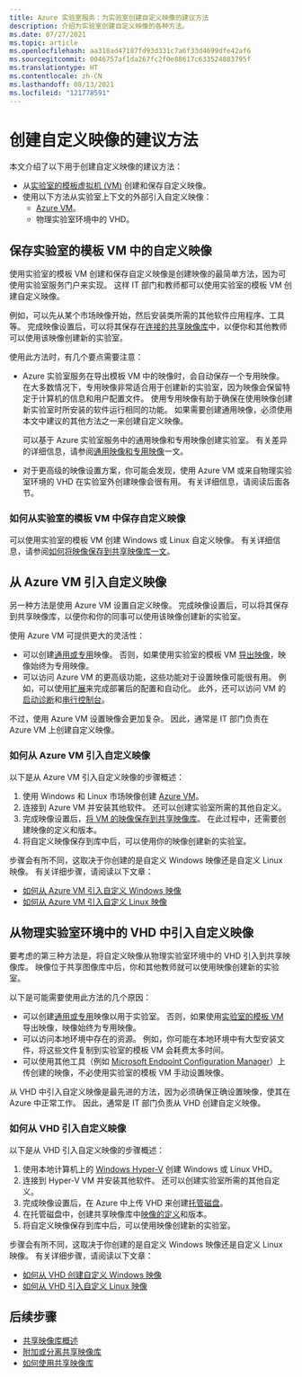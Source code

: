 ```yaml
---
title: Azure 实验室服务：为实验室创建自定义映像的建议方法
description: 介绍为实验室创建自定义映像的各种方法。
ms.date: 07/27/2021
ms.topic: article
ms.openlocfilehash: aa318ad47187fd93d331c7a6f33d4699dfe42af6
ms.sourcegitcommit: 0046757af1da267fc2f0e88617c633524883795f
ms.translationtype: HT
ms.contentlocale: zh-CN
ms.lasthandoff: 08/13/2021
ms.locfileid: "121778591"
---
```

# <a name="recommended-approaches-for-creating-custom-images"></a>创建自定义映像的建议方法
本文介绍了以下用于创建自定义映像的建议方法：

-   从[实验室的模板虚拟机 (VM)](how-to-create-manage-template.md) 创建和保存自定义映像。
-   使用以下方法从实验室上下文的外部引入自定义映像：
    - [Azure VM](https://azure.microsoft.com/services/virtual-machines/)。
    - 物理实验室环境中的 VHD。

## <a name="save-a-custom-image-from-a-labs-template-vm"></a>保存实验室的模板 VM 中的自定义映像 

使用实验室的模板 VM 创建和保存自定义映像是创建映像的最简单方法，因为可使用实验室服务门户来实现。  这样 IT 部门和教师都可以使用实验室的模板 VM 创建自定义映像。

例如，可以先从某个市场映像开始，然后安装类所需的其他软件应用程序、工具等。  完成映像设置后，可以将其保存在[连接的共享映像库](how-to-attach-detach-shared-image-gallery.md)中，以便你和其他教师可以使用该映像创建新的实验室。

使用此方法时，有几个要点需要注意：
-   Azure 实验室服务在导出模板 VM 中的映像时，会自动保存一个专用映像。  在大多数情况下，专用映像非常适合用于创建新的实验室，因为映像会保留特定于计算机的信息和用户配置文件。  使用专用映像有助于确保在使用映像创建新实验室时所安装的软件运行相同的功能。  如果需要创建通用映像，必须使用本文中建议的其他方法之一来创建自定义映像。

    可以基于 Azure 实验室服务中的通用映像和专用映像创建实验室。  有关差异的详细信息，请参阅[通用映像和专用映像](../virtual-machines/shared-image-galleries.md#generalized-and-specialized-images)一文。

-   对于更高级的映像设置方案，你可能会发现，使用 Azure VM 或来自物理实验室环境的 VHD 在实验室外创建映像会很有用。  有关详细信息，请阅读后面各节。

### <a name="how-to-save-a-custom-image-from-a-labs-template-vm"></a>如何从实验室的模板 VM 中保存自定义映像

可以使用实验室的模板 VM 创建 Windows 或 Linux 自定义映像。  有关详细信息，请参阅[如何将映像保存到共享映像库一文](how-to-use-shared-image-gallery.md#save-an-image-to-the-shared-image-gallery)。

## <a name="bring-a-custom-image-from-an-azure-vm"></a>从 Azure VM 引入自定义映像

另一种方法是使用 Azure VM 设置自定义映像。  完成映像设置后，可以将其保存到共享映像库，以便你和你的同事可以使用该映像创建新的实验室。

使用 Azure VM 可提供更大的灵活性：
-   可以创建[通用或专用](../virtual-machines/shared-image-galleries.md#generalized-and-specialized-images)映像。  否则，如果使用实验室的模板 VM [导出映像](how-to-use-shared-image-gallery.md)，映像始终为专用映像。
-   可以访问 Azure VM 的更高级功能，这些功能对于设置映像可能很有用。  例如，可以使用[扩展](../virtual-machines/extensions/overview.md)来完成部署后的配置和自动化。  此外，还可以访问 VM 的[启动诊断](../virtual-machines/boot-diagnostics.md)和[串行控制台](/troubleshoot/azure/virtual-machines/serial-console-overview)。

不过，使用 Azure VM 设置映像会更加复杂。  因此，通常是 IT 部门负责在 Azure VM 上创建自定义映像。

### <a name="how-to-bring-a-custom-image-from-an-azure-vm"></a>如何从 Azure VM 引入自定义映像

以下是从 Azure VM 引入自定义映像的步骤概述：

1.  使用 Windows 和 Linux 市场映像创建 [Azure VM](https://azure.microsoft.com/services/virtual-machines/)。  
1.  连接到 Azure VM 并安装其他软件。  还可以创建实验室所需的其他自定义。  
1.  完成映像设置后，[将 VM 的映像保存到共享映像库](../virtual-machines/image-version-vm-powershell.md)。  在此过程中，还需要创建映像的定义和版本。
1.  将自定义映像保存到库中后，可以使用你的映像创建新的实验室。   

步骤会有所不同，这取决于你创建的是自定义 Windows 映像还是自定义 Linux 映像。  有关详细步骤，请阅读以下文章：

-   [如何从 Azure VM 引入自定义 Windows 映像](how-to-bring-custom-windows-image-azure-vm.md)
-   [如何从 Azure VM 引入自定义 Linux 映像](how-to-bring-custom-linux-image-azure-vm.md)

## <a name="bring-a-custom-image-from-a-vhd-in-your-physical-lab-environment"></a>从物理实验室环境中的 VHD 中引入自定义映像

要考虑的第三种方法是，将自定义映像从物理实验室环境中的 VHD 引入到共享映像库。  映像位于共享图像库中后，你和其他教师就可以使用映像创建新的实验室。

以下是可能需要使用此方法的几个原因：

-   可以创建[通用或专用](../virtual-machines/shared-image-galleries.md#generalized-and-specialized-images)映像以用于实验室。  否则，如果使用[实验室的模板 VM ](how-to-use-shared-image-gallery.md)导出映像，映像始终为专用映像。
-   可以访问本地环境中存在的资源。  例如，你可能在本地环境中有大型安装文件，将这些文件复制到实验室的模板 VM 会耗费太多时间。
-   可以使用其他工具（例如 [Microsoft Endpoint Configuration Manager](/mem/configmgr/core/understand/introduction)）上传创建的映像，不必使用实验室的模板 VM 手动设置映像。

从 VHD 中引入自定义映像是最先进的方法，因为必须确保正确设置映像，使其在 Azure 中正常工作。  因此，通常是 IT 部门负责从 VHD 创建自定义映像。

### <a name="how-to-bring-a-custom-image-from-a-vhd"></a>如何从 VHD 引入自定义映像

以下是从 VHD 引入自定义映像的步骤概述：

1.  使用本地计算机上的 [Windows Hyper-V](/virtualization/hyper-v-on-windows/about/) 创建 Windows 或 Linux VHD。
1.  连接到 Hyper-V VM 并安装其他软件。  还可以创建实验室所需的其他自定义。  
1.  完成映像设置后，在 Azure 中上传 VHD 来创建[托管磁盘](../virtual-machines/managed-disks-overview.md)。
1.  在托管磁盘中，创建共享映像库中[映像的定义](../virtual-machines/shared-image-galleries.md#image-definitions)和版本。
1.  将自定义映像保存到库中后，可以使用映像创建新的实验室。   

步骤会有所不同，这取决于你创建的是自定义 Windows 映像还是自定义 Linux 映像。  有关详细步骤，请阅读以下文章：

-   [如何从 VHD 创建自定义 Windows 映像](upload-custom-image-shared-image-gallery.md)
-   [如何从 VHD 引入自定义 Linux 映像](how-to-bring-custom-linux-image-vhd.md)

## <a name="next-steps"></a>后续步骤

* [共享映像库概述](../virtual-machines/shared-image-galleries.md)
* [附加或分离共享映像库](how-to-attach-detach-shared-image-gallery.md)
* [如何使用共享映像库](how-to-use-shared-image-gallery.md)